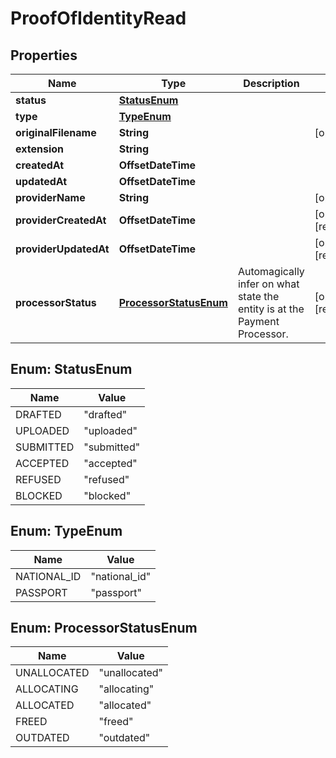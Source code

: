 

# ProofOfIdentityRead



## Properties

| Name | Type | Description | Notes |
|------------ | ------------- | ------------- | -------------|
|**status** | [**StatusEnum**](#StatusEnum) |  |  |
|**type** | [**TypeEnum**](#TypeEnum) |  |  |
|**originalFilename** | **String** |  |  [optional] |
|**extension** | **String** |  |  |
|**createdAt** | **OffsetDateTime** |  |  |
|**updatedAt** | **OffsetDateTime** |  |  |
|**providerName** | **String** |  |  [optional] |
|**providerCreatedAt** | **OffsetDateTime** |  |  [optional] [readonly] |
|**providerUpdatedAt** | **OffsetDateTime** |  |  [optional] [readonly] |
|**processorStatus** | [**ProcessorStatusEnum**](#ProcessorStatusEnum) | Automagically infer on what state the entity is at the Payment Processor. |  [optional] [readonly] |



## Enum: StatusEnum

| Name | Value |
|---- | -----|
| DRAFTED | &quot;drafted&quot; |
| UPLOADED | &quot;uploaded&quot; |
| SUBMITTED | &quot;submitted&quot; |
| ACCEPTED | &quot;accepted&quot; |
| REFUSED | &quot;refused&quot; |
| BLOCKED | &quot;blocked&quot; |



## Enum: TypeEnum

| Name | Value |
|---- | -----|
| NATIONAL_ID | &quot;national_id&quot; |
| PASSPORT | &quot;passport&quot; |



## Enum: ProcessorStatusEnum

| Name | Value |
|---- | -----|
| UNALLOCATED | &quot;unallocated&quot; |
| ALLOCATING | &quot;allocating&quot; |
| ALLOCATED | &quot;allocated&quot; |
| FREED | &quot;freed&quot; |
| OUTDATED | &quot;outdated&quot; |



